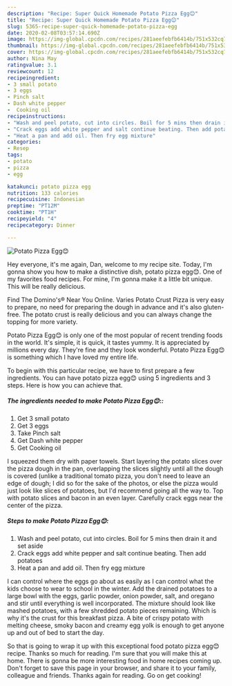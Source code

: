 ```yaml
---
description: "Recipe: Super Quick Homemade Potato Pizza Egg😊"
title: "Recipe: Super Quick Homemade Potato Pizza Egg😊"
slug: 5365-recipe-super-quick-homemade-potato-pizza-egg
date: 2020-02-08T03:57:14.690Z
image: https://img-global.cpcdn.com/recipes/281aeefebfb6414b/751x532cq70/potato-pizza-egg😊-recipe-main-photo.jpg
thumbnail: https://img-global.cpcdn.com/recipes/281aeefebfb6414b/751x532cq70/potato-pizza-egg😊-recipe-main-photo.jpg
cover: https://img-global.cpcdn.com/recipes/281aeefebfb6414b/751x532cq70/potato-pizza-egg😊-recipe-main-photo.jpg
author: Nina May
ratingvalue: 3.1
reviewcount: 12
recipeingredient:
- 3 small potato
- 3 eggs
- Pinch salt
- Dash white pepper
-  Cooking oil
recipeinstructions:
- "Wash and peel potato, cut into circles. Boil for 5 mins then drain it and set aside"
- "Crack eggs add white pepper and salt continue beating. Then add potatoes"
- "Heat a pan and add oil. Then fry egg mixture"
categories:
- Resep
tags:
- potato
- pizza
- egg

katakunci: potato pizza egg
nutrition: 133 calories
recipecuisine: Indonesian
preptime: "PT12M"
cooktime: "PT1H"
recipeyield: "4"
recipecategory: Dinner

---
```



![Potato Pizza Egg😊](https://img-global.cpcdn.com/recipes/281aeefebfb6414b/751x532cq70/potato-pizza-egg😊-recipe-main-photo.jpg)

Hey everyone, it's me again, Dan, welcome to my recipe site. Today, I'm gonna show you how to make a distinctive dish, potato pizza egg😊. One of my favorites food recipes. For mine, I'm gonna make it a little bit unique. This will be really delicious.

Find The Domino&#39;s® Near You Online. Varies Potato Crust Pizza is very easy to prepare, no need for preparing the dough in advance and it&#39;s also gluten-free. The potato crust is really delicious and you can always change the topping for more variety.

Potato Pizza Egg😊 is only one of the most popular of recent trending foods in the world. It's simple, it is quick, it tastes yummy. It is appreciated by millions every day. They're fine and they look wonderful. Potato Pizza Egg😊 is something which I have loved my entire life.


To begin with this particular recipe, we have to first prepare a few ingredients. You can have potato pizza egg😊 using 5 ingredients and 3 steps. Here is how you can achieve that.

##### The ingredients needed to make Potato Pizza Egg😊::

1. Get 3 small potato
1. Get 3 eggs
1. Take Pinch salt
1. Get Dash white pepper
1. Get  Cooking oil


I squeezed them dry with paper towels. Start layering the potato slices over the pizza dough in the pan, overlapping the slices slightly until all the dough is covered (unlike a traditional tomato pizza, you don&#39;t need to leave an edge of dough; I did so for the sake of the photos, or else the pizza would just look like slices of potatoes, but I&#39;d recommend going all the way to. Top with potato slices and bacon in an even layer. Carefully crack eggs near the center of the pizza. 

##### Steps to make Potato Pizza Egg😊:

1. Wash and peel potato, cut into circles. Boil for 5 mins then drain it and set aside
1. Crack eggs add white pepper and salt continue beating. Then add potatoes
1. Heat a pan and add oil. Then fry egg mixture


I can control where the eggs go about as easily as I can control what the kids choose to wear to school in the winter. Add the drained potatoes to a large bowl with the eggs, garlic powder, onion powder, salt, and oregano and stir until everything is well incorporated. The mixture should look like mashed potatoes, with a few shredded potato pieces remaining. Which is why it&#39;s the crust for this breakfast pizza. A bite of crispy potato with melting cheese, smoky bacon and creamy egg yolk is enough to get anyone up and out of bed to start the day. 

So that is going to wrap it up with this exceptional food potato pizza egg😊 recipe. Thanks so much for reading. I'm sure that you will make this at home. There is gonna be more interesting food in home recipes coming up. Don't forget to save this page in your browser, and share it to your family, colleague and friends. Thanks again for reading. Go on get cooking!

